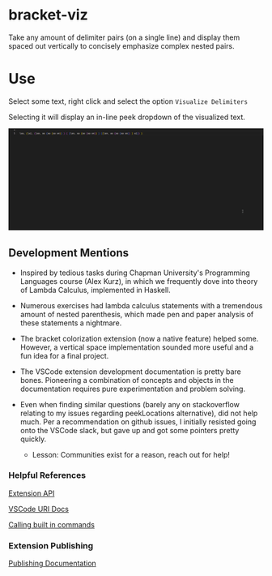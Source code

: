 # bracket-viz

Take any amount of delimiter pairs (on a single line) and display them spaced out vertically to concisely emphasize complex nested pairs.

# Use
Select some text, right click and select the option `Visualize Delimiters`

Selecting it will display an in-line peek dropdown of the visualized text.

![Preview](Extension_Preview.gif)

## Development Mentions

- Inspired by tedious tasks during Chapman University's Programming Languages course (Alex Kurz), in which we frequently dove into theory of Lambda Calculus, implemented in Haskell. 

- Numerous exercises had lambda calculus statements with a tremendous amount of nested parenthesis, which made pen and paper analysis of these statements a nightmare.

- The bracket colorization extension (now a native feature) helped some. However, a vertical space implementation sounded more useful and a fun idea for a final project.

- The VSCode extension development documentation is pretty bare bones. Pioneering a combination of concepts and objects in the documentation requires pure experimentation and problem solving.

- Even when finding similar questions (barely any on stackoverflow relating to my issues regarding peekLocations alternative), did not help much. Per a recommendation on github issues, I initially resisted going onto the VSCode slack, but gave up and got some pointers pretty quickly.
    - Lesson: Communities exist for a reason, reach out for help!

### Helpful References

[Extension API](https://code.visualstudio.com/api)

[VSCode URI Docs](https://github.com/microsoft/vscode-uri)

[Calling built in commands](https://code.visualstudio.com/api/references/commands)

### Extension Publishing

[Publishing Documentation](https://code.visualstudio.com/api/working-with-extensions/publishing-extension)

